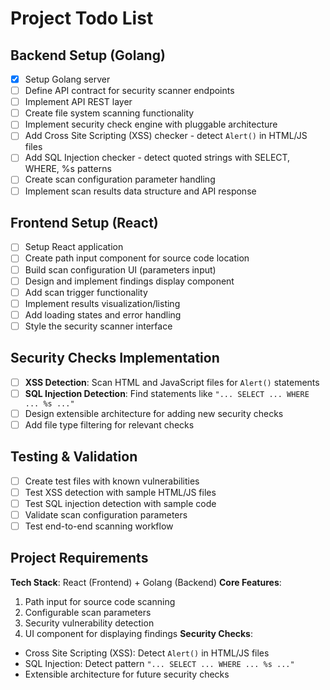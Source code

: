 # Project Todo List

## Backend Setup (Golang)
- [x] Setup Golang server
- [ ] Define API contract for security scanner endpoints
- [ ] Implement API REST layer
- [ ] Create file system scanning functionality
- [ ] Implement security check engine with pluggable architecture
- [ ] Add Cross Site Scripting (XSS) checker - detect `Alert()` in HTML/JS files
- [ ] Add SQL Injection checker - detect quoted strings with SELECT, WHERE, %s patterns
- [ ] Create scan configuration parameter handling
- [ ] Implement scan results data structure and API response

## Frontend Setup (React)
- [ ] Setup React application
- [ ] Create path input component for source code location
- [ ] Build scan configuration UI (parameters input)
- [ ] Design and implement findings display component
- [ ] Add scan trigger functionality
- [ ] Implement results visualization/listing
- [ ] Add loading states and error handling
- [ ] Style the security scanner interface

## Security Checks Implementation
- [ ] **XSS Detection**: Scan HTML and JavaScript files for `Alert()` statements
- [ ] **SQL Injection Detection**: Find statements like `"... SELECT ... WHERE ... %s ..."`
- [ ] Design extensible architecture for adding new security checks
- [ ] Add file type filtering for relevant checks

## Testing & Validation
- [ ] Create test files with known vulnerabilities
- [ ] Test XSS detection with sample HTML/JS files
- [ ] Test SQL injection detection with sample code
- [ ] Validate scan configuration parameters
- [ ] Test end-to-end scanning workflow

## Project Requirements
**Tech Stack**: React (Frontend) + Golang (Backend)
**Core Features**:
1. Path input for source code scanning
2. Configurable scan parameters
3. Security vulnerability detection
4. UI component for displaying findings
   **Security Checks**:
- Cross Site Scripting (XSS): Detect `Alert()` in HTML/JS files
- SQL Injection: Detect pattern `"... SELECT ... WHERE ... %s ..."`
- Extensible architecture for future security checks